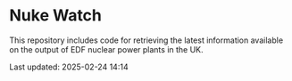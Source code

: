 # Nuke Watch

This repository includes code for retrieving the latest information available on the output of EDF nuclear power plants in the UK.

Last updated: 2025-02-24 14:14
